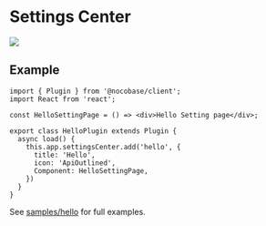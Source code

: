 # Settings Center

<img src="./settings-center/settings-tab.jpg" style="max-width: 100%;"/>

## Example

```tsx | pure
import { Plugin } from '@nocobase/client';
import React from 'react';

const HelloSettingPage = () => <div>Hello Setting page</div>;

export class HelloPlugin extends Plugin {
  async load() {
    this.app.settingsCenter.add('hello', {
      title: 'Hello',
      icon: 'ApiOutlined',
      Component: HelloSettingPage,
    })
  }
}
```

See [samples/hello](https://github.com/nocobase/nocobase/blob/main/packages/plugins/%40nocobase/plugin-sample-hello/src/client/index.tsx) for full examples.
